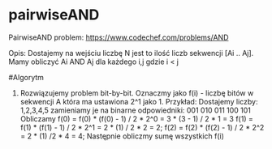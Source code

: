 # pairwiseAND

PairwiseAND problem: https://www.codechef.com/problems/AND

Opis: 
Dostajemy na wejściu liczbę N jest to ilość liczb sekwencji [Ai .. Aj]. Mamy obliczyć Ai AND Aj dla każdego i,j gdzie i < j

#Algorytm
1. Rozwiązujemy problem bit-by-bit. Oznaczmy jako f(i) - liczbę bitów w sekwencji A która ma ustawiona 2^1 jako 1. Przykład:
Dostajemy liczby: 1,2,3,4,5 zamieniamy je na binarne odpowiedniki:
001
010
011
100
101
Obliczamy 
f(0) = f(0) * (f(0) - 1) / 2 * 2^0 = 3 * (3 - 1) / 2 * 1 = 3
f(1) = f(1) * (f(1) - 1) / 2 * 2^1 = 2 * (1) / 2 * 2 = 2;
f(2) = f(2) * (f(2) - 1) / 2 * 2^2 = 2 * (1) /2 * 4 = 4; 
Następnie obliczmy sumę wszystkich f(i)